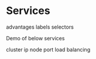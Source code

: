 # Services

advantages
labels selectors

Demo of below services 

cluster ip
node port
load balancing

